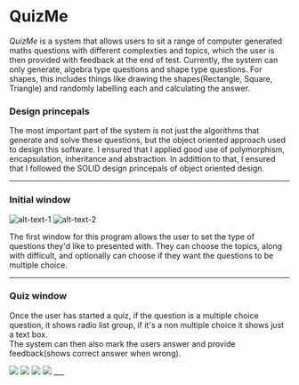# QuizMe

_QuizMe_ is a system that allows users to sit a range of computer generated maths questions with different complexties and topics, 
which the user is then provided with feedback at the end of test. Currently, the system can only generate, algebra type questions and shape type questions. 
For shapes, this includes things like drawing the shapes(Rectangle, Square, Triangle) and randomly labelling each and calculating the answer.

### Design princepals

The most important part of the system is not just the algorithms that generate and solve these questions, but the object oriented approach used to design this software.
I ensured that I applied good use of polymorphism, encapsulation, inheritance and abstraction. In addittion to that, I ensured that I followed the SOLID design princepals of object oriented design.

___

### Initial window

![alt-text-1](http://i.imgur.com/lCC4aU9.png "1") ![alt-text-2](http://i.imgur.com/0nxHXQn.png "2")

The first window for this program allows the user to set the type of questions they'd like to presented with. 
They can choose the topics, along with difficult, and optionally can choose if they want the questions to be multiple choice.
___

### Quiz window
Once the user has started a quiz, if the question is a multiple choice question, it shows radio list group, if it's a non multiple choice it shows just a text box.
<br>The system can then also mark the users answer and provide feedback(shows correct answer when wrong).

<img src="http://i.imgur.com/mE1B9r0.png"/>

<img src="http://i.imgur.com/E1CTVEN.png"/>

<img src="http://i.imgur.com/7QR08GI.png"/>

<img src="http://i.imgur.com/BLusGhY.png"/>
___
<br>
